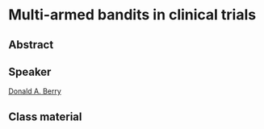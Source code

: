 # Multi-armed bandits in clinical trials

## Abstract

## Speaker

[Donald A. Berry](donald-berry.md)

## Class material


